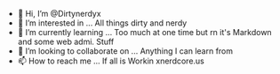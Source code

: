 - 👋 Hi, I’m @Dirtynerdyx
- 👀 I’m interested in ... All things dirty and nerdy 
- 🌱 I’m currently learning ... Too much at one time but rn it's
Markdown and some web admi. Stuff
- 💞️ I’m looking to collaborate on ... Anything I can learn from 
- 📫 How to reach me ... If all is Workin xnerdcore.us

<!---
Dirtynerdyx/Dirtynerdyx is a ✨ special ✨ repository because its `README.md` (this file) appears on your GitHub profile.
You can click the Preview link to take a look at your changes.
--->
